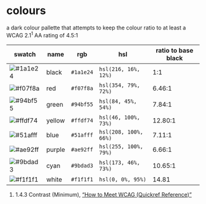 # colours

a dark colour pallette that attempts to keep the colour ratio to at least a WCAG 2.1<sup>1</sup> AA rating of 4.5:1

| swatch                                             | name   | rgb       | hsl                   | ratio to base black |
| ---------------------------------------------------|--------|-----------|-----------------------|---------------------|
| ![#1a1e24](https://fakeimg.pl/60x40/1a1e24/1a1e24) | black  | `#1a1e24` | `hsl(216, 16%, 12%)`  | 1:1                 |
| ![#f07f8a](https://fakeimg.pl/60x40/f07f8a/f07f8a) | red    | `#f07f8a` | `hsl(354, 79%, 72%)`  | 6.46:1              |
| ![#94bf55](https://fakeimg.pl/60x40/94bf55/94bf55) | green  | `#94bf55` |	`hsl(84, 45%, 54%)`   | 7.84:1              |
| ![#ffdf74](https://fakeimg.pl/60x40/ffdf74/ffdf74) | yellow | `#ffdf74` | `hsl(46, 100%, 73%)`  | 12.80:1             |
| ![#51afff](https://fakeimg.pl/60x40/51afff/51afff) | blue   | `#51afff` | `hsl(208, 100%, 66%)` | 7.11:1              |
| ![#ae92ff](https://fakeimg.pl/60x40/ae92ff/ae92ff) | purple | `#ae92ff` | `hsl(255, 100%, 79%)` | 6.66:1              |
| ![#9bdad3](https://fakeimg.pl/60x40/9bdad3/9bdad3) | cyan   | `#9bdad3` | `hsl(173, 46%, 73%)`  | 10.65:1             |
| ![#f1f1f1](https://fakeimg.pl/60x40/f1f1f1/f1f1f1) | white  | `#f1f1f1` | `hsl(0, 0%, 95%)`     | 14.81               |


1. 1.4.3 Contrast (Minimum), [“How to Meet WCAG (Quickref Reference)”](https://www.w3.org/WAI/WCAG22/quickref/?versions=2.1#contrast-minimum)
